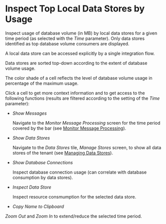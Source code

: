 <!-- loio55670e6ed4d14cc792fd747c26d3adbf -->

# Inspect Top Local Data Stores by Usage

Inspect usage of database volume \(in MB\) by local data stores for a given time period \(as selected with the *Time* parameter\). Only data stores identified as top database volume consumers are displayed.

A local data store can be accessed explicitly by a single integration flow.

Data stores are sorted top-down according to the extent of database volume usage.

The color shade of a cell reflects the level of database volume usage in percentage of the maximum usage.

Click a cell to get more context information and to get access to the following functions \(results are filtered according to the setting of the *Time* parameter\):

-   *Show Messages*

    Navigate to the *Monitor Message Processing* screen for the time period covered by the bar \(see [Monitor Message Processing](monitor-message-processing-314df3f.md)\).

-   *Show Data Stores*

    Navigate to the *Data Stores* tile, *Manage Stores* screen, to show all data stores of the tenant \(see [Managing Data Stores](managing-data-stores-ac39f1d.md)\).

-   *Show Database Connections* 

    Inspect database connection usage \(can correlate with database consumption by data stores\).

-   *Inspect Data Store* 

    Inspect resource consmumption for the selected data store.

-   *Copy Name to Clipboard* 


*Zoom Out* and *Zoom In* to extend/reduce the selected time period. 

